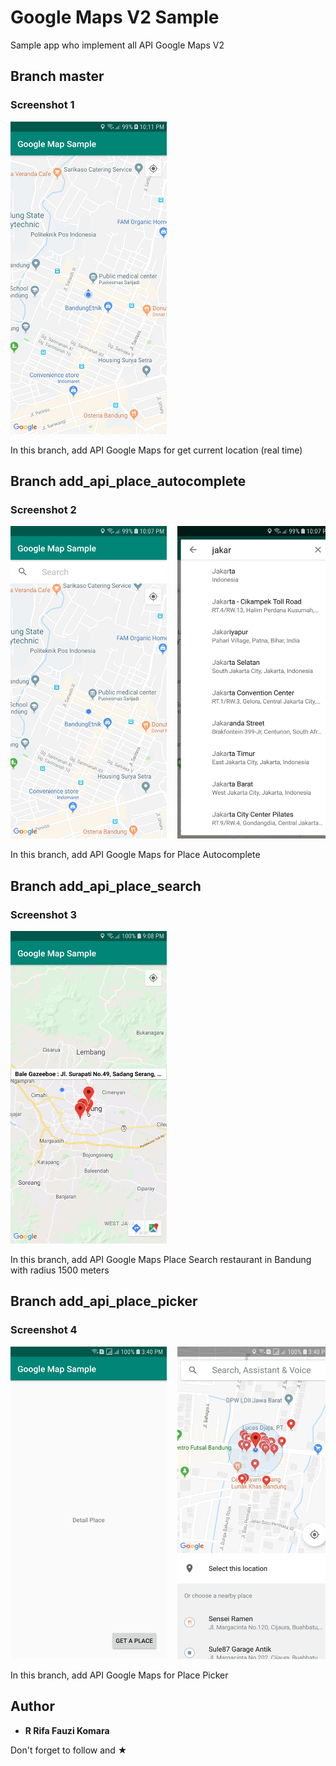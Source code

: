 # Google Maps V2 Sample
Sample app who implement all API Google Maps V2

## Branch master
### Screenshot 1
<pre>
<img src="Screenshot/Screenshot_1.jpg" width="250" height="500">
</pre>

In this branch, add API Google Maps for get current location (real time)

## Branch add_api_place_autocomplete
### Screenshot 2 
<pre>
<img src="Screenshot/Screenshot_2.jpg" width="250" height="500">  <img src="Screenshot/Screenshot_3.jpg" width="250" height="500">  <img src="Screenshot/Screenshot_4.jpg" width="250" height="500">
</pre>

In this branch, add API Google Maps for Place Autocomplete

## Branch add_api_place_search
### Screenshot 3
<pre>
<img src="Screenshot/Screenshot_5.jpg" width="250" height="500">
</pre>

In this branch, add API Google Maps Place Search restaurant in Bandung with radius 1500 meters 

## Branch add_api_place_picker
### Screenshot 4
<pre>
<img src="Screenshot/Screenshot_6.jpg" width="250" height="500">  <img src="Screenshot/Screenshot_7.jpg" width="250" height="500">  <img src="Screenshot/Screenshot_8.jpg" width="250" height="500">  <img src="Screenshot/Screenshot_9.jpg" width="250" height="500">
</pre>

In this branch, add API Google Maps for Place Picker

## Author

* **R Rifa Fauzi Komara**

Don't forget to follow and ★
